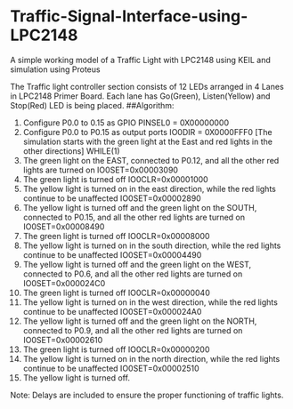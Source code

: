 # Traffic-Signal-Interface-using-LPC2148
A simple working model of a Traffic Light with LPC2148 using KEIL and simulation using Proteus


The Traffic light controller section consists of 12 LEDs arranged in 4 Lanes in LPC2148 Primer Board. Each lane has Go(Green),  Listen(Yellow)  and  Stop(Red)  LED is being placed.
##Algorithm:
1. Configure P0.0 to 0.15 as GPIO
PINSEL0 = 0X00000000
2. Configure P0.0 to P0.15 as output ports
IO0DIR = 0X0000FFF0
[The simulation starts with the green light at the East and red lights in the other directions]
WHILE(1)
3. The green light on the EAST, connected to P0.12, and all the other red lights are turned on
IO0SET=0x00003090
4. The green light is turned off
IO0CLR=0x00001000
5. The yellow light is turned on in the east direction, while the red lights continue to be unaffected
IO0SET=0x00002890
6. The yellow light is turned off and the green light on the SOUTH, connected to P0.15, and all the other red lights are turned on
IO0SET=0x00008490
7. The green light is turned off
IO0CLR=0x00008000
8. The yellow light is turned on in the south direction, while the red lights continue to be unaffected
IO0SET=0x00004490
9. The yellow light is turned off and the green light on the WEST, connected to P0.6, and all the other red lights are turned on
IO0SET=0x000024C0
10. The green light is turned off
IO0CLR=0x00000040
11. The yellow light is turned on in the west direction, while the red lights continue to be unaffected
IO0SET=0x000024A0
12. The yellow light is turned off and the green light on the NORTH, connected to P0.9, and all the other red lights are turned on
IO0SET=0x00002610
13. The green light is turned off
IO0CLR=0x00000200
14. The yellow light is turned on in the north direction, while the red lights continue to be unaffected
IO0SET=0x00002510
15. The yellow light is turned off.

Note: Delays are included to ensure the proper functioning of traffic lights.
